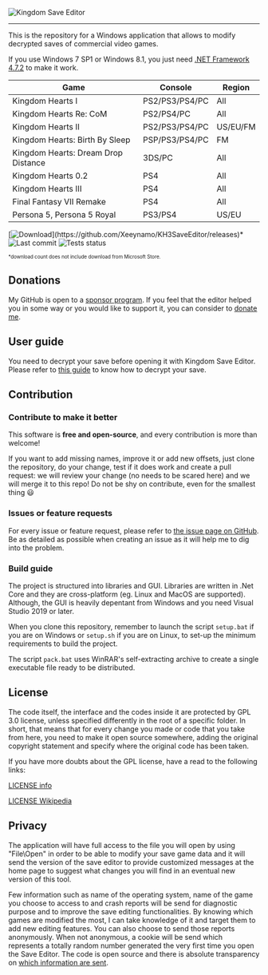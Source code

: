 ![Kingdom Save Editor](docs/banner.png)

---

This is the repository for a Windows application that allows to modify decrypted saves of commercial video games.

If you use Windows 7 SP1 or Windows 8.1, you just need [.NET Framework 4.7.2](https://dotnet.microsoft.com/download/dotnet-framework/thank-you/net472-web-installer) to make it work.

| Game                           | Console         | Region |
|--------------------------------| ----------------|--------|
| Kingdom Hearts I               | PS2/PS3/PS4/PC  | All    |
| Kingdom Hearts Re: CoM         | PS2/PS4/PC      | All    |
| Kingdom Hearts II              | PS2/PS3/PS4/PC  | US/EU/FM |
| Kingdom Hearts: Birth By Sleep | PSP/PS3/PS4/PC  | FM     |
| Kingdom Hearts: Dream Drop Distance | 3DS/PC     | All    |
| Kingdom Hearts 0.2             | PS4             | All    |
| Kingdom Hearts III             | PS4             | All    |
| Final Fantasy VII Remake       | PS4             | All    |
| Persona 5, Persona 5 Royal     | PS3/PS4         | US/EU  |

[![Download](https://img.shields.io/github/downloads/xeeynamo/kh3saveeditor/total.svg?)](https://github.com/Xeeynamo/KH3SaveEditor/releases)*
![Last commit](https://img.shields.io/github/last-commit/xeeynamo/kh3saveeditor.svg)
![Tests status](https://github.com/xeeynamo/kh3saveeditor/workflows/Tests/badge.svg)

<sub><sup>*download count does not include download from Microsoft Store.</sup></sub>

## Donations

My GitHub is open to a [sponsor program](https://github.com/sponsors/Xeeynamo). If you feel that the editor helped you in some way or you would like to support it, you can consider to [donate me](https://github.com/sponsors/Xeeynamo).

## User guide

You need to decrypt your save before opening it with Kingdom Save Editor. Please refer to [this guide](docs/decryption.md) to know how to decrypt your save.

## Contribution

### Contribute to make it better

This software is **free and open-source**, and every contribution is more than welcome!

If you want to add missing names, improve it or add new offsets, just clone the repository, do your change, test if it does work and create a pull request: we will review your change (no needs to be scared here) and we will merge it to this repo! Do not be shy on contribute, even for the smallest thing 😃

### Issues or feature requests

For every issue or feature request, please refer to [the issue page on GitHub](https://github.com/Xeeynamo/KH3SaveEditor/issues). Be as detailed as possible when creating an issue as it will help me to dig into the problem.

### Build guide

The project is structured into libraries and GUI. Libraries are written in .Net Core and they are cross-platform (eg. Linux and MacOS are supported). Although, the GUI is heavily depentant from Windows and you need Visual Studio 2019 or later.

When you clone this repository, remember to launch the script `setup.bat` if you are on Windows or `setup.sh` if you are on Linux, to set-up the minimum requirements to build the project.

The script `pack.bat` uses WinRAR's self-extracting archive to create a single executable file ready to be distributed.

## License

The code itself, the interface and the codes inside it are protected by GPL 3.0 license, unless specified differently in the root of a specific folder. In short, that means that for every change you made or code that you take from here, you need to make it open source somewhere, adding the original copyright statement and specify where the original code has been taken.

If you have more doubts about the GPL license, have a read to the following links:

[LICENSE info](https://tldrlegal.com/license/gnu-general-public-license-v3-(gpl-3))

[LICENSE Wikipedia](https://simple.wikipedia.org/wiki/GNU_General_Public_License)

## Privacy

The application will have full access to the file you will open by using "File\Open" in order to be able to modify your save game data and it will send the version of the save editor to provide customized messages at the home page to suggest what changes you will find in an eventual new version of this tool.

Few information such as name of the operating system, name of the game you choose to access to and crash reports will be send for diagnostic purpose and to improve the save editing functionalities. By knowing which games are modified the most, I can take knowledge of it and target them to add new editing features. You can also choose to send those reports anonymously. When not anonymous, a cookie will be send which represents a totally random number generated the very first time you open the Save Editor. The code is open source and there is absolute transparency on [which information are sent](KHSave.SaveEditor/Services/ReporterService.cs).
